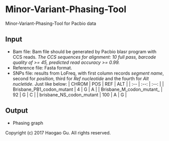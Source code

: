 # Minor-Variant-Phasing-Tool
Minor-Variant-Phasing-Tool for Pacbio data

## Input
* Bam file: Bam file should be generated by Pacbio blasr program with CCS reads. _The CCS sequences for alignment: 10 full pass, barcode quality of >= 45, predicted read accuracy >= 0.99._
* Reference file: Fasta format.
* SNPs file: results from LoFreq, with first column records _segment name_, second for _position_, third for _Ref nucleotide_ and the fourth for _Alt nucletide_. Just like below:
| CHROM | POS | REF | ALT |
| :-- | :--: | :--: |
| Brisbane_PB1_codon_mutant | 4 | G | A |
| Brisbane_M_codon_mutant_ | 92 | G | C |
| brisbane_NS_codon_mutant | 100 | A | G |

## Output
* Phasing graph

Copyright (c) 2017 Haogao Gu. All rights reserved.